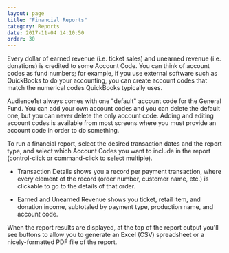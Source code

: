 ```yaml
---
layout: page
title: "Financial Reports"
category: Reports
date: 2017-11-04 14:10:50
order: 30
---
```


Every dollar of earned revenue (i.e. ticket sales) and unearned revenue (i.e. donations) is credited to some Account Code.  You can think of account codes as fund numbers; for example, if you use external software such as QuickBooks to do your accounting, you can create account codes that match the numerical codes QuickBooks typically uses.

Audience1st always comes with one "default" account code for the General Fund.  You can add your own account codes and you can delete the default one, but you can never delete the only account code.  Adding and editing account codes is available from most screens where you must provide an account code in order to do something.

To run a financial report, select the desired transaction dates and the report type, and select which Account Codes you want to include in the report (control-click or command-click to select multiple).

* Transaction Details shows you a record per payment transaction, where every element of the record (order number, customer name, etc.) is clickable to go to the details of that order.

* Earned and Unearned Revenue shows you ticket, retail item, and donation income, subtotaled by payment type, production name, and account code.

When the report results are displayed, at the top of the report output
you'll see buttons to allow you to generate an Excel (CSV) spreadsheet
or a nicely-formatted PDF file of the report. 


